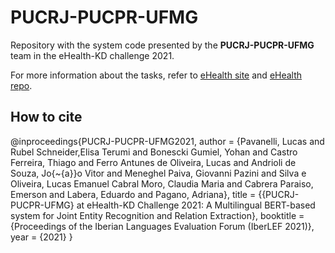 # PUCRJ-PUCPR-UFMG

Repository with the system code presented by the **PUCRJ-PUCPR-UFMG** team in the eHealth-KD challenge 2021.

For more information about the tasks, refer to [eHealth site](https://ehealthkd.github.io/2021) and [eHealth repo](https://github.com/ehealthkd/ehealthkd.github.io).

## How to cite

@inproceedings{PUCRJ-PUCPR-UFMG2021,
  author    = {Pavanelli, Lucas and
  Rubel Schneider,Elisa Terumi and
  Bonescki Gumiel, Yohan and
  Castro Ferreira, Thiago and
  Ferro Antunes de Oliveira, Lucas and
  Andrioli de Souza, Jo{\~{a}}o Vitor and 
  Meneghel Paiva, Giovanni Pazini and
  Silva e Oliveira, Lucas Emanuel
  Cabral Moro, Claudia Maria and
  Cabrera Paraiso, Emerson and
  Labera, Eduardo and
  Pagano, Adriana},
  title     = {{PUCRJ-PUCPR-UFMG} at eHealth-KD Challenge 2021: A Multilingual BERT-based system for Joint Entity Recognition and Relation Extraction},
  booktitle = {Proceedings of the Iberian Languages Evaluation Forum (IberLEF 2021)},
  year      = {2021}
}